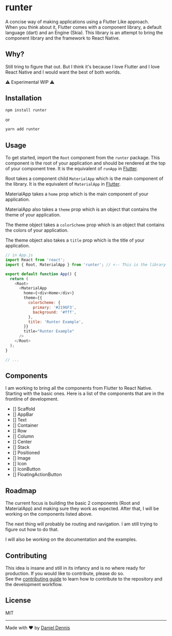 # runter

A concise way of making applications using a Flutter Like approach.
<br>
When you think about it, Flutter comes with a component library, a default language (dart) and an Engine (Skia). This library is an attempt to bring the component library and the framework to React Native.

## Why?

Still tring to figure that out. But I think it's because I love Flutter and I love React Native and I would want the best of both worlds.

⚠️ Experimental WIP ⚠️

## Installation

```sh
npm install runter
```

or

```sh
yarn add runter
```

## Usage

To get started, import the `Root` component from the `runter` package. This component is the root of your application and should be rendered at the top of your component tree. It is the equivalent of `runApp` in [Flutter](https://api.flutter.dev/flutter/widgets/runApp.html).

Root takes a component child `MaterialApp` which is the main component of the library. It is the equivalent of `MaterialApp` in [Flutter](https://api.flutter.dev/flutter/material/MaterialApp-class.html).

MaterialApp takes a `home` prop which is the main component of your application.

MaterialApp also takes a `theme` prop which is an object that contains the theme of your application.

The theme object takes a `colorScheme` prop which is an object that contains the colors of your application.

The theme object also takes a `title` prop which is the title of your application.

```js
// in App.js
import React from 'react';
import { Root, MaterialApp } from 'runter'; // <-- This is the library

export default function App() {
  return (
    <Root>
      <MaterialApp
        home={<div>Home</div>}
        theme={{
          colorScheme: {
            primary: '#2196F3',
            background: '#fff',
          },
          title: 'Runter Example',
        }}
        title="Runter Example"
      />
    </Root>
  );
}

// ...
```

## Components

I am working to bring all the components from Flutter to React Native. Starting with the basic ones. Here is a list of the components that are in the frontline of development.

- [] Scaffold
- [] AppBar
- [] Text
- [] Container
- [] Row
- [] Column
- [] Center
- [] Stack
- [] Positioned
- [] Image
- [] Icon
- [] IconButton
- [] FloatingActionButton

## Roadmap

The current focus is building the basic 2 components (Root and MaterialApp) and making sure they work as expected. After that, I will be working on the components listed above.

The next thing will probably be routing and navigation. I am still trying to figure out how to do that.

I will also be working on the documentation and the examples.

## Contributing

This idea is insane and still in its infancy and is no where ready for production. If you would like to contribute, please do so.
<br>
See the [contributing guide](CONTRIBUTING.md) to learn how to contribute to the repository and the development workflow.

## License

MIT

---

Made with ❤️ by [Daniel Dennis](https://github.com/katungi)
